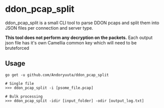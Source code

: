 # ddon_pcap_split
ddon_pcap_split is a small CLI tool to parse DDON pcaps and split them into JSON files per connection and server type.

**This tool does not perform any decryption on the packets.** Each output json file has it's own Camellia common key which will need to be bruteforced

## Usage
```
go get -u github.com/Andoryuuta/ddon_pcap_split
```
```
# Single file
>>> ddon_pcap_split -i [psome_file.pcap]

# Bulk processing
>>> ddon_pcap_split -idir [input_folder] -odir [output_log.txt]
```